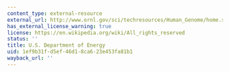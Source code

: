 ```yaml
---
content_type: external-resource
external_url: http://www.ornl.gov/sci/techresources/Human_Genome/home.shtml
has_external_license_warning: true
license: https://en.wikipedia.org/wiki/All_rights_reserved
status: ''
title: U.S. Department of Energy
uid: 1ef9b31f-d5ef-46d1-8ca6-23e453fa81b1
wayback_url: ''
---
```

